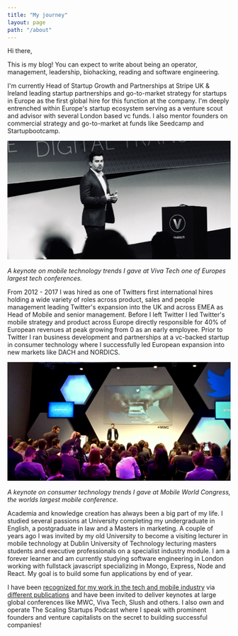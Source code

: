 ```yaml
---
title: "My journey"
layout: page
path: "/about"
---
```

Hi there,

This is my blog! You can expect to write about being an operator, management, leadership, biohacking, reading and software engineering.

I'm currently Head of Startup Growth and Partnerships at Stripe UK & Ireland leading startup partnerships and go-to-market strategy for startups in Europe as the first global hire for this function at the company. I'm deeply entrenched within Europe's startup ecosystem serving as a venture scout and advisor with several London based vc funds. I also mentor founders on commercial strategy and go-to-market at funds like Seedcamp and Startupbootcamp.

![Donec eu libero sit amet quam egestas semper. Aenean ultricies mi vitae est. Mauris placerat eleifend leo. Quisque sit amet est et sapien ullamcorper pharetra. Vestibulum erat wisi, condimentum sed, commodo vitae, ornare sit amet, wisi.](1.jpg)

*A keynote on mobile technology trends I gave at Viva Tech one of Europes largest tech conferences.*

From 2012 - 2017 I was hired as one of Twitters first international hires holding a wide variety of roles across product, sales and people management leading Twitter's expansion into the UK and across EMEA as Head of Mobile and senior management. Before I left Twitter I led Twitter's mobile strategy and product across Europe directly responsible for 40% of European revenues at peak growing from 0 as an early employee. Prior to Twitter I ran business development and partnerships at a vc-backed startup in consumer technology where I successfully led European expansion into new markets like DACH and NORDICS.

![Donec eu libero sit amet quam egestas semper. Aenean ultricies mi vitae est. Mauris placerat eleifend leo. Quisque sit amet est et sapien ullamcorper pharetra. Vestibulum erat wisi, condimentum sed, commodo vitae, ornare sit amet, wisi.](ross_h.jpg)

*A keynote on consumer technology trends I gave at Mobile World Congress, the worlds largest mobile conference.*

Academia and knowledge creation has always been a big part of my life. I studied several passions at University completing my undergraduate in English, a postgraduate in law and a Masters in marketing. A couple of years ago I was invited by my old University to become a visiting lecturer in mobile technology at Dublin University of Technology lecturing masters students and executive professionals on a specialist industry module. I am a forever learner and am currently studying software engineering in London working with fullstack javascript specializing in Mongo, Express, Node and React. My goal is to build some fun applications by end of year.

I have been [recognized for my work in the tech and mobile industry](http://www.businessofapps.com/top-10-mobile-advertising-experts) via [different publications](http://www.gamesauce.biz/2016/06/21/ross-sheil-gaming-and-mobile-at-the-cutting-edge-casual-connect-video) and have been invited to deliver keynotes at large global conferences like MWC, Viva Tech, Slush and others. I also own and operate The Scaling Startups Podcast where I speak with prominent founders and venture capitalists on the secret to building successful companies!
